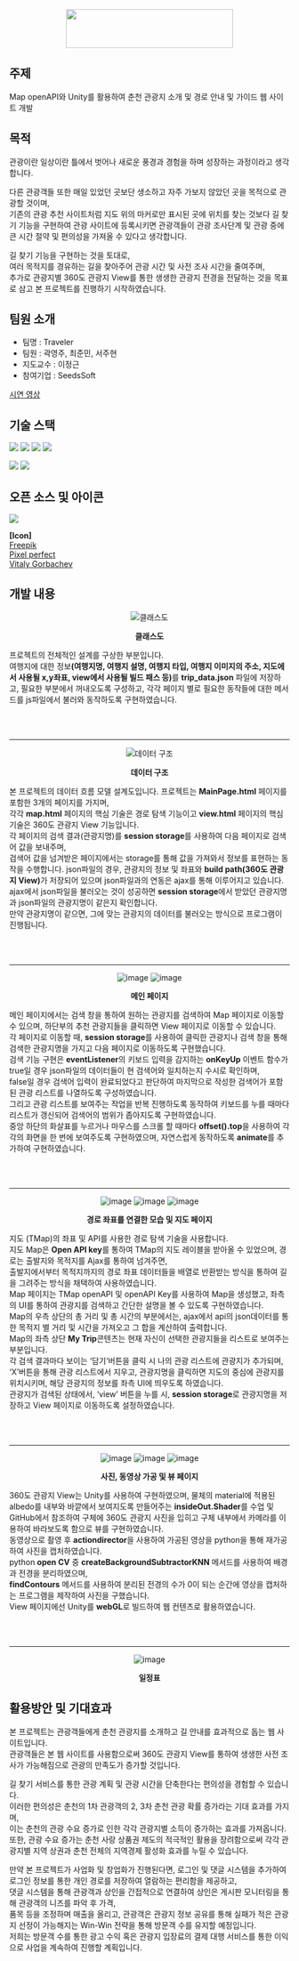 <div align="center">
  
<img src="https://user-images.githubusercontent.com/77434165/121373300-eb400800-c979-11eb-9c40-bdcb44a1604b.png" width="300" height="70" align="center" />

</div>
  
## 주제
Map openAPI와 Unity를 활용하여 춘천 관광지 소개 및 경로 안내 및 가이드 웹 사이트 개발

## 목적
관광이란 일상이란 틀에서 벗어나 새로운 풍경과 경험을 하며 성장하는 과정이라고 생각합니다.<br>

다른 관광객들 또한 매일 있었던 곳보단 생소하고 자주 가보지 않았던 곳을 목적으로 관광할 것이며,<br>
기존의 관광 추천 사이트처럼 지도 위의 마커로만 표시된 곳에 위치를 찾는 것보다 길 찾기 기능을 구현하여 관광 사이트에 등록시키면 관광객들이 관광 조사단계 및 관광 중에 큰 시간 절약 및 편의성을 가져올 수 있다고 생각합니다.<br>

길 찾기 기능을 구현하는 것을 토대로,<br>
여러 목적지를 경유하는 길을 찾아주어 관광 시간 및 사전 조사 시간을 줄여주며,<br>
추가로 관광지별 360도 관광지 View를 통한 생생한 관광지 전경을 전달하는 것을 목표로 삼고 본 프로젝트를 진행하기 시작하였습니다.<br>

## 팀원 소개
- 팀명 : Traveler
- 팀원 : 곽영주, 최준민, 서주현
- 지도교수 : 이정근
- 참여기업 : SeedsSoft

[시연 영상](https://youtu.be/xC9cw0AmJks)

## 기술 스택
<img src="https://img.shields.io/badge/HTML5-E34F26?style=flat-square&logo=HTML5&logoColor=white"/></a>
<img src="https://img.shields.io/badge/CSS3-1572B6?style=flat-square&logo=CSS3&logoColor=white"/></a>
<img src="https://img.shields.io/badge/javaScript-F7DF1E?style=flat-square&logo=JavaScript&logoColor=white"/></a>
<img src="https://img.shields.io/badge/jQuery-0769AD?style=flat-square&logo=jQuery&logoColor=white"/></a>

<img src="https://img.shields.io/badge/Unity-000000?style=flat-square&logo=Unity&logoColor=white"/></a>
<img src="https://img.shields.io/badge/C%23-00599C?style=flat-square" /></a>

## 오픈 소스 및 아이콘
<img src="https://img.shields.io/badge/TmapAPI-EA2300?style=flat-square" /></a>

<strong>[Icon]</strong><br>
[Freepik](https://www.freepik.com)<br>
[Pixel perfect](https://www.flaticon.com/authors/pixel-perfect)<br>
[Vitaly Gorbachev](https://www.flaticon.com/authors/vitaly-gorbachev)

## 개발 내용
<div align="center">
  
  ![클래스도](https://user-images.githubusercontent.com/77434165/127608137-222c7684-0967-4d4e-a5f4-d309ce2eb98f.png)
  <p><strong>클래스도</strong></p>
  <p align="left">
    프로젝트의 전체적인 설계를 구상한 부분입니다.<br> 여행지에 대한 정보<strong>(여행지명, 여행지 설명, 여행지 타입, 여행지 이미지의 주소, 지도에서 사용될 x,y좌표, view에서 사용될 빌드 패스 등)</strong>를
    <strong>trip_data.json</strong> 파일에 저장하고, 필요한 부분에서 꺼내오도록 구성하고, 각각 페이지 별로 필요한 동작들에 대한 메서드를 js파일에서 불러와 동작하도록 구현하였습니다.
  </p><br><br><hr>
  
  ![데이터 구조](https://user-images.githubusercontent.com/77434165/127608181-a2f68e63-74fa-431c-8d30-1ed90c738528.png)
  <p><strong>데이터 구조</strong></p>
  <p align="left">
    본 프로젝트의 데이터 흐름 모델 설계도입니다. 프로젝트는 <strong>MainPage.html</strong> 페이지를 포함한 3개의 페이지를 가지며,<br>
    각각 <strong>map.html</strong> 페이지의 핵심 기술은 경로 탐색 기능이고 <strong>view.html</strong> 페이지의 핵심 기술은 360도 관광지 View 기능입니다.<br>
    각 페이지의 검색 결과(관광지명)를 <strong>session storage</strong>를 사용하여 다음 페이지로 검색어 값을 보내주며,<br>
    검색어 값을 넘겨받은 페이지에서는 storage를 통해 값을 가져와서 정보를 표현하는 동작을 수행합니다.
    json파일의 경우, 관광지의 정보 및 좌표와 <strong>build path(360도 관광지 View)</strong>가 저장되어 있으며 json파일과의 연동은 ajax를 통해 이루어지고 있습니다.<br>
    ajax에서 json파일을 불러오는 것이 성공하면 <strong>session storage</strong>에서 받았던 관광지명과 json파일의 관광지명이 같은지 확인합니다.<br>
    만약 관광지명이 같으면, 그에 맞는 관광지의 데이터를 불러오는 방식으로 프로그램이 진행됩니다.
  </p><br><br><hr>
  
<div>
  
  ![image](https://user-images.githubusercontent.com/77434165/127609401-f43befec-7d9d-4c28-b8e5-4dab93247132.png)
  ![image](https://user-images.githubusercontent.com/77434165/127609415-a3c1ebf3-7e66-4081-8b66-83e44150e540.png)
  <p><strong>메인 페이지</strong></p>
  <p align="left">
    메인 페이지에서는 검색 창을 통하여 원하는 관광지를 검색하여 Map 페이지로 이동할 수 있으며, 하단부의 추천 관광지들을 클릭하면 View 페이지로 이동할 수 있습니다.<br>
    각 페이지로 이동할 때, <strong>session storage</strong>를 사용하여 클릭한 관광지나 검색 창을 통해 검색한 관광지명을 가지고 다음 페이지로 이동하도록 구현했습니다.<br>
    검색 기능 구현은 <strong>eventListener</strong>의 키보드 입력을 감지하는 <strong>onKeyUp</strong> 이벤트 함수가 true일 경우 json파일의 데이터들이 현 검색어와 일치하는지 수시로 확인하며,<br>
    false일 경우 검색어 입력이 완료되었다고 판단하여 마지막으로 작성한 검색어가 포함된 관광 리스트를 나열하도록 구성하였습니다.<br>
    그리고 관광 리스트를 보여주는 작업을 반복 진행하도록 동작하여 키보드를 누를 때마다 리스트가 갱신되어 검색어의 범위가 좁아지도록 구현하였습니다.<br>
    중앙 하단의 화살표를 누르거나 마우스를 스크롤 할 때마다 <strong>offset().top</strong>을 사용하여 각각의 화면을 한 번에 보여주도록 구현하였으며, 자연스럽게 동작하도록 <strong>animate</strong>를 추가하여 구현하였습니다.
  </p><br><br><hr>
  
</div>
  
<div>
  
  ![image](https://user-images.githubusercontent.com/77434165/127608605-61513ed4-3ce5-458b-bf8e-7c7ae540e75b.png)
  ![image](https://user-images.githubusercontent.com/77434165/127608628-2d63abba-2d6f-4228-bca1-0a61d4d582ee.png)
  ![image](https://user-images.githubusercontent.com/77434165/127608642-a157596c-927c-4349-8ba6-c929443f7b7d.png)
  <p><strong>경로 좌표를 연결한 모습 및 지도 페이지</strong></p>
  <p align="left">
    지도 (TMap)의 좌표 및 API를 사용한 경로 탐색 기술을 사용합니다.<br>
    지도 Map은 <strong>Open API key</strong>를 통하여 TMap의 지도 레이블을 받아올 수 있었으며, 경로는 출발지와 목적지를 Ajax를 통하여 넘겨주면,<br>
    출발지에서부터 목적지까지의 경로 좌표 데이터들을 배열로 반환받는 방식을 통하여 길을 그려주는 방식을 채택하여 사용하였습니다.<br>
    Map 페이지는 TMap openAPI 및 openAPI Key를 사용하여 Map을 생성했고, 좌측의 UI를 통하여 관광지를 검색하고 간단한 설명을 볼 수 있도록 구현하였습니다.<br>
    Map의 우측 상단의 총 거리 및 총 시간의 부분에서는, ajax에서 api의 json데이터를 통한 목적지 별 거리 및 시간을 가져오고 그 합을 계산하여 출력합니다.<br>
    Map의 좌측 상단 <strong>My Trip</strong>콘텐츠는 현재 자신이 선택한 관광지들을 리스트로 보여주는 부분입니다.<br>
    각 검색 결과마다 보이는 ‘담기’버튼을 클릭 시 나의 관광 리스트에 관광지가 추가되며,<br>
    ‘X’버튼을 통해 관광 리스트에서 지우고, 관광지명을 클릭하면 지도의 중심에 관광지를 위치시키며, 해당 관광지의 정보를 좌측 UI에 띄우도록 하였습니다.<br>
    관광지가 검색된 상태에서, ‘view’ 버튼을 누를 시, <strong>session storage</strong>로 관광지명을 저장하고 View 페이지로 이동하도록 설정하였습니다.
  </p><br><br><hr>
  
</div>
  
<div>
  
  ![image](https://user-images.githubusercontent.com/77434165/127608989-ceaca1b0-d890-4b9a-80e2-190fda106761.png)
  ![image](https://user-images.githubusercontent.com/77434165/127609010-cc316f0f-b6ab-402b-9aef-32c473c5b2f2.png)
  ![image](https://user-images.githubusercontent.com/77434165/127609013-705b2899-3b9c-4cc8-9cb0-30c240e35b84.png)
  <p><strong>사진, 동영상 가공 및 뷰 페이지</strong></p>
  <p align="left">
    360도 관광지 View는 Unity를 사용하여 구현하였으며, 물체의 material에 적용된 albedo를 내부와 바깥에서 보여지도록 만들어주는 <strong>insideOut.Shader</strong>를 수업 및 GitHub에서 참조하여 구체에 360도 관광지 사진을 입히고 구체 내부에서 카메라를 이용하여 바라보도록 함으로 뷰를 구현하였습니다.<br> 
    동영상으로 촬영 후 <strong>actiondirector</strong>을 사용하여 가공된 영상을 python을 통해 재가공하여 사진을 캡처하였습니다.<br>
    python <strong>open CV</strong> 중 <strong>createBackgroundSubtractorKNN</strong> 메서드를 사용하여 배경과 전경을 분리하였으며,<br>
    <strong>findContours</strong> 메서드를 사용하여 분리된 전경의 수가 0이 되는 순간에 영상을 캡처하는 프로그램을 제작하여 사진을 구했습니다.<br>
    View 페이지에선 Unity를 <strong>webGL</strong>로 빌드하여 웹 컨텐츠로 활용하였습니다.<br>
  </p><br><br><hr>
  
  ![image](https://user-images.githubusercontent.com/77434165/127611254-b0fd1487-1598-4408-8ee8-6bd629f6bd5f.png)
  <p><strong>일정표</strong></p>
  
</div>
  
</div>

## 활용방안 및 기대효과
본 프로젝트는 관광객들에게 춘천 관광지를 소개하고 길 안내를 효과적으로 돕는 웹 사이트입니다.<br>
관광객들은 본 웹 사이트를 사용함으로써 360도 관광지 View를 통하여 생생한 사전 조사가 가능해짐으로 관광의 만족도가 증가할 것입니다.<br>

길 찾기 서비스를 통한 관광 계획 및 관광 시간을 단축한다는 편의성을 경험할 수 있습니다.<br>
이러한 편의성은 춘천의 1차 관광객의 2, 3차 춘천 관광 확률 증가라는 기대 효과를 가지며,<br>
이는 춘천의 관광 수요 증가로 인한 각각 관광지별 소득이 증가하는 효과를 가져옵니다.<br>
또한, 관광 수요 증가는 춘천 사랑 상품권 제도의 적극적인 활용을 장려함으로써 각각 관광지별 지역 상권과 춘천 전체의 지역경제 활성화 효과를 누릴 수 있습니다.<br>

만약 본 프로젝트가 사업화 및 창업화가 진행된다면, 로그인 및 댓글 시스템을 추가하여 로그인 정보를 통한 개인 경로를 저장하여 열람하는 편리함을 제공하고,<br>
댓글 시스템을 통해 관광객과 상인을 간접적으로 연결하여 상인은 게시판 모니터링을 통해 관광객의 니즈를 파악 후 가격,<br>
품목 등을 조정하며 매출을 올리고, 관광객은 관광지 정보 공유를 통해 실패가 적은 관광지 선정이 가능해지는 Win-Win 전략을 통해 방문객 수를 유지할 예정입니다.<br>
저희는 방문객 수를 통한 광고 수익 혹은 관광지 입장료의 결제 대행 서비스를 통한 이익으로 사업을 계속하여 진행할 계획입니다.<br>
